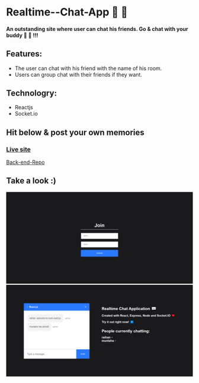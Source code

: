 # Realtime--Chat-App 📱 📱
#### An outstanding site where user can chat his friends. Go & chat with your buddy 🧑 👩 !!!

## Features:
+ The user can chat with his friend with the name of his room.
+ Users can group chat with their friends if they want.



## Technologry: 
+ Reactjs
+ Socket.io

##  Hit below & post your own memories
### [Live site](https://realtime-chat-it.netlify.app/)

[Back-end-Repo](https://github.com/raihanwebmaster/Chat-App-Server)

## Take a look :)
![alt_text](src/images/download.png)
![alt_text](src/images/download1.png)
